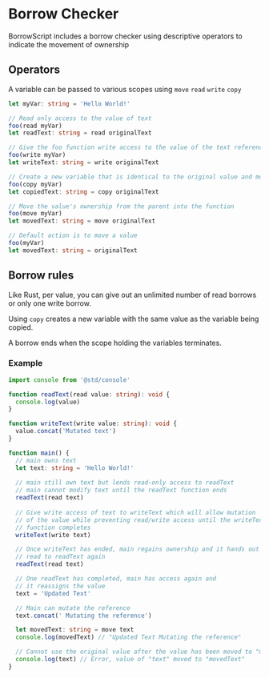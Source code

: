 # Borrow Checker

BorrowScript includes a borrow checker using descriptive operators to indicate the movement of ownership 

## Operators 

A variable can be passed to various scopes using `move` `read` `write` `copy`

```typescript
let myVar: string = 'Hello World!'

// Read only access to the value of text
foo(read myVar)
let readText: string = read originalText

// Give the foo function write access to the value of the text reference
foo(write myVar)
let writeText: string = write originalText

// Create a new variable that is identical to the original value and move it to the function
foo(copy myVar)
let copiedText: string = copy originalText

// Move the value's ownership from the parent into the function
foo(move myVar)
let movedText: string = move originalText

// Default action is to move a value
foo(myVar)
let movedText: string = originalText
```

## Borrow rules

Like Rust, per value, you can give out an unlimited number of read borrows or only one write borrow.

Using `copy` creates a new variable with the same value as the variable being copied.

A borrow ends when the scope holding the variables terminates.

### Example

```typescript
import console from '@std/console'

function readText(read value: string): void {
  console.log(value)
}

function writeText(write value: string): void {
  value.concat('Mutated text')
}

function main() {
  // main owns text
  let text: string = 'Hello World!'
  
  // main still own text but lends read-only access to readText
  // main cannot modify text until the readText function ends
  readText(read text)
  
  // Give write access of text to writeText which will allow mutation
  // of the value while preventing read/write access until the writeText 
  // function completes
  writeText(write text)

  // Once writeText has ended, main regains ownership and it hands out a
  // read to readText again
  readText(read text)

  // One readText has completed, main has access again and 
  // it reassigns the value 
  text = 'Updated Text'

  // Main can mutate the reference
  text.concat(' Mutating the reference')

  let movedText: string = move text
  console.log(movedText) // "Updated Text Mutating the reference"

  // Cannot use the original value after the value has been moved to "movedText"
  console.log(text) // Error, value of "text" moved to "movedText"
}
```